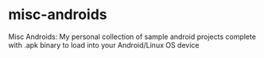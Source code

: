 # misc-androids
Misc Androids: My personal collection of sample android projects complete with .apk binary to load into your Android/Linux OS device
